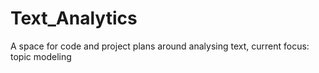 # Text_Analytics
A space for code and project plans around analysing text, current focus: topic modeling
